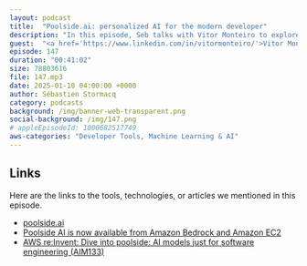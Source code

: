 ```yaml
---
layout: podcast
title:  "Poolside.ai: personalized AI for the modern developer"
description: "In this episode, Seb talks with Vitor Monteiro to explore how AI is transforming developer tools, focusing on Poolside, a company building custom AI models for software development. They discuss data quality, reinforcement learning, user experience, and the importance of personalization in AI tools. The conversation also touches on infrastructure, productivity, and the challenges of adopting AI in businesses, offering insights into the future of developer assistance."
guest:  "<a href='https://www.linkedin.com/in/vitormonteiro/'>Vitor Monteiro</a>, Head of Solutions Engineering EMEA"
episode: 147
duration: "00:41:02" 
size: 78803616
file: 147.mp3	
date: 2025-01-10 04:00:00 +0000
author: Sébastien Stormacq
category: podcasts
background: /img/banner-web-transparent.png
social-background: /img/147.png
# appleEpisodeId: 1000682517749
aws-categories: "Developer Tools, Machine Learning & AI"
---
```


## Links

Here are the links to the tools, technologies, or articles we mentioned in this episode.

- [poolside.ai](https://poolside.ai)
- [Poolside AI is now available from Amazon Bedrock and Amazon EC2](https://press.aboutamazon.com/aws/2024/12/poolside-and-aws-announce-strategic-agreement-to-enable-secure-customized-generative-ai-for-software-engineering-on-amazon-bedrock-and-amazon-elastic-cloud-compute-ec2)
- [AWS re:Invent: Dive into poolside: AI models just for software engineering (AIM133)](https://www.youtube.com/watch?v=1vj_5H0aCV8)